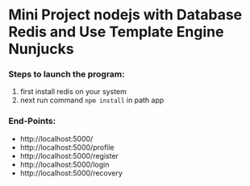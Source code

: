 # Mini Project nodejs with Database Redis and Use Template Engine Nunjucks

### Steps to launch the program:

1. first install redis on your system
2. next run command `npm install` in path app

### End-Points:

- http://localhost:5000/
- http://localhost:5000/profile
- http://localhost:5000/register
- http://localhost:5000/login
- http://localhost:5000/recovery
